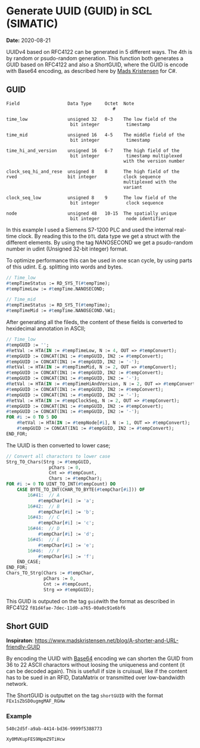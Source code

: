 # Generate UUID (GUID) in SCL (SIMATIC)
**Date:** 2020-08-21

UUIDv4 based on RFC4122 can be generated in 5 different ways. The 4th is by random or psudo-random generation. This function both generates a GUID based on RFC4122 and also a ShortGUID, where the GUID is encode with Base64 encoding, as described here by [Mads Kristensen](https://www.madskristensen.net/blog/A-shorter-and-URL-friendly-GUID) for C#.

## GUID
```
Field                  Data Type     Octet  Note
	                                    #
	
time_low               unsigned 32   0-3    The low field of the
                        bit integer          timestamp

time_mid               unsigned 16   4-5    The middle field of the
                        bit integer          timestamp

time_hi_and_version    unsigned 16   6-7    The high field of the
                        bit integer          timestamp multiplexed
                                            with the version number

clock_seq_hi_and_rese  unsigned 8    8      The high field of the
rved                   bit integer          clock sequence
                                            multiplexed with the
                                            variant

clock_seq_low          unsigned 8    9      The low field of the
                        bit integer          clock sequence

node                   unsigned 48   10-15  The spatially unique
                        bit integer          node identifier
```

In this example I used a Siemens S7-1200 PLC and used the internal real-time clock. By reading this to the `DTL` data type we get a struct with the different elements. By using the tag NANOSECOND we get a psudo-random number in udint (Unsigned 32-bit integer) format.

To optimize performance this can be used in one scan cycle, by using parts of this udint. E.g. splitting into words and bytes.

```pascal
// Time_low
#tempTimeStatus := RD_SYS_T(#tempTime);
#tempTimeLow := #tempTime.NANOSECOND;

// Time_mid
#tempTimeStatus := RD_SYS_T(#tempTime);
#tempTimeMid := #tempTime.NANOSECOND.%W1;
```

After generating all the fileds, the content of these fields is converted to hexidecimal annotation in ASCII;
```pascal
// Time_low
#tempGUID := '';
#RetVal := HTA(IN := #tempTimeLow, N := 4, OUT => #tempConvert);
#tempGUID := CONCAT(IN1 := #tempGUID, IN2 := #tempConvert);
#tempGUID := CONCAT(IN1 := #tempGUID, IN2 := '-');
#RetVal := HTA(IN := #tempTimeMid, N := 2, OUT => #tempConvert);
#tempGUID := CONCAT(IN1 := #tempGUID, IN2 := #tempConvert);
#tempGUID := CONCAT(IN1 := #tempGUID, IN2 := '-');
#RetVal := HTA(IN := #tempTimeHiAndVersion, N := 2, OUT => #tempConvert);
#tempGUID := CONCAT(IN1 := #tempGUID, IN2 := #tempConvert);
#tempGUID := CONCAT(IN1 := #tempGUID, IN2 := '-');
#RetVal := HTA(IN := #tempClockSeq, N := 2, OUT => #tempConvert);
#tempGUID := CONCAT(IN1 := #tempGUID, IN2 := #tempConvert);
#tempGUID := CONCAT(IN1 := #tempGUID, IN2 := '-');
FOR #i := 0 TO 5 DO
    #RetVal := HTA(IN := #tempNode[#i], N := 1, OUT => #tempConvert);
    #tempGUID := CONCAT(IN1 := #tempGUID, IN2 := #tempConvert);
END_FOR;
```

The UUID is then converted to lower case;
```pascal
// Convert all charactors to lower case
Strg_TO_Chars(Strg := #tempGUID,
                pChars := 0,
                Cnt => #tempCount,
                Chars := #tempChar);
FOR #i := 0 TO UINT_TO_INT(#tempCount) DO
    CASE BYTE_TO_INT(CHAR_TO_BYTE(#tempChar[#i])) OF
        16#41:  // A
            #tempChar[#i] := 'a';
        16#42:  // B
            #tempChar[#i] := 'b';
        16#43:  // C
            #tempChar[#i] := 'c';
        16#44:  // D
            #tempChar[#i] := 'd';
        16#45:  // E
            #tempChar[#i] := 'e';
        16#46:  // F
            #tempChar[#i] := 'f';
    END_CASE;
END_FOR;
Chars_TO_Strg(Chars := #tempChar,
              pChars := 0,
              Cnt := #tempCount,
              Strg => #tempGUID);
```

This GUID is outputed on the tag `guid`with the format as described in RFC4122 `f81d4fae-7dec-11d0-a765-00a0c91e6bf6`

## Short GUID
**Inspiraton**: https://www.madskristensen.net/blog/A-shorter-and-URL-friendly-GUID

By encoding the UUID with [Base64](https://en.wikipedia.org/wiki/Base64) encoding we can shorten the GUID from 36 to 22 ASCII charactors without loosing the uniqueness and content (it can be decoded again). This is usefull if size is cruisual, like if the content has to be sued in an RFID, DataMatrix or transmitted over low-bandwidth network.

The ShortGUID is outputtet on the tag `shortGUID` with the format `FEx1sZbSD0ugmgMAF_RGHw`

### Example
`540c2d5f-a9ab-4414-bd36-9999f5388773`

`Xy0MVKupFES9NpmZ9TiHcw`
